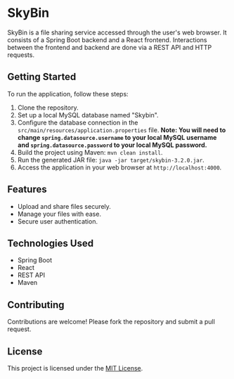 # SkyBin

SkyBin is a file sharing service accessed through the user's web browser. It consists of a Spring Boot backend and a React frontend. Interactions between the frontend and backend are done via a REST API and HTTP requests.

## Getting Started

To run the application, follow these steps:

1. Clone the repository.
2. Set up a local MySQL database named "Skybin".
3. Configure the database connection in the `src/main/resources/application.properties` file. **Note: You will need to change `spring.datasource.username` to your local MySQL username and `spring.datasource.password` to your local MySQL password.**
4. Build the project using Maven: `mvn clean install`.
5. Run the generated JAR file: `java -jar target/skybin-3.2.0.jar`.
6. Access the application in your web browser at `http://localhost:4000`.

## Features

- Upload and share files securely.
- Manage your files with ease.
- Secure user authentication.

## Technologies Used

- Spring Boot
- React
- REST API
- Maven

## Contributing

Contributions are welcome! Please fork the repository and submit a pull request.

## License

This project is licensed under the [MIT License](LICENSE).
